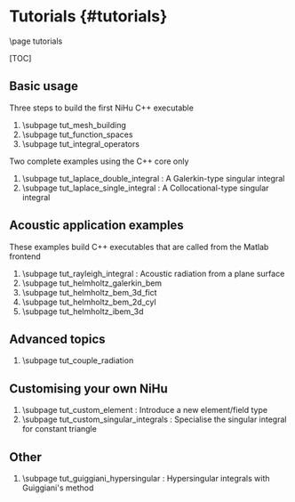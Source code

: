 Tutorials {#tutorials}
=========

\page tutorials

[TOC]

Basic usage
-----------

Three steps to build the first NiHu C++ executable

1. \subpage tut_mesh_building
2. \subpage tut_function_spaces
3. \subpage tut_integral_operators

Two complete examples using the C++ core only

1. \subpage tut_laplace_double_integral : A Galerkin-type singular integral
2. \subpage tut_laplace_single_integral : A Collocational-type singular integral

Acoustic application examples
-----------------------------

These examples build C++ executables that are called from the Matlab frontend

1. \subpage tut_rayleigh_integral : Acoustic radiation from a plane surface
2. \subpage tut_helmholtz_galerkin_bem
3. \subpage tut_helmholtz_bem_3d_fict
4. \subpage tut_helmholtz_bem_2d_cyl
5. \subpage tut_helmholtz_ibem_3d

Advanced topics
---------------

1. \subpage tut_couple_radiation

Customising your own NiHu
-------------------------

1. \subpage tut_custom_element : Introduce a new element/field type
2. \subpage tut_custom_singular_integrals : Specialise the singular integral for constant triangle

Other
-----

1. \subpage tut_guiggiani_hypersingular : Hypersingular integrals with Guiggiani's method


